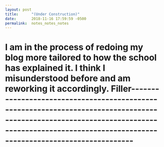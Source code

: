 ```yaml
---
layout: post
title:      "(Under Construction)"
date:       2018-11-16 17:59:59 -0500
permalink:  notes_notes_notes
---
```



# I am in the process of redoing my blog more tailored to how the school has explained it. I think I misunderstood before and am reworking it accordingly. Filler-----------------------------------------------------------------------------------------------------------------------------------------------------------------------------------------------
